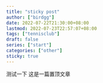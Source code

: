 ```yaml
---
title: "sticky post"
author: ["birdgg"]
date: 2022-07-22T21:30:00+08:00
lastmod: 2022-07-23T22:57:07+08:00
tags: ["tennisclub"]
draft: false
series: ["start"]
categories: ["other"]
sticky: true
---
```


测试一下
这是一篇置顶文章
